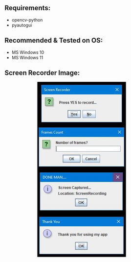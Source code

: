 ## Requirements:
- opencv-python
- pyautogui


## Recommended & Tested on OS: 
- MS Windows 10
- MS Windows 11


## Screen Recorder Image: 
<p align="center">
    <img src="https://github.com/pratik139patel/Screen-Recorder/blob/master/img/Screen-Recorder-Screenshot.jpeg">
</p>
